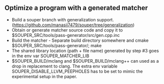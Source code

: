 Optimize a program with a generated matcher
-------------------------------------------

- Build a souper branch with generalization support. (https://github.com/manasij7479/souper/tree/generalization)
- Obtain or generate matcher source code and copy it to $SOUPER_SRC/tools/pass-generator/src/gen.cpp.inc
- Build the matcher - Separate build directory somewhere and cmake $SOUPER_SRC/tools/pass-generator/; make
- The shared library location (path + file name) generated by step #3 goes in the env var SOUPER_MATCHER_LIB
- $SOUPER_BUILD/mclang and $SOUPER_BUILD/mclang++ can used as a drop in replacement to clang. The extra env variable SOUPER_DISABLE_LLVM_PEEPHOLES has to be set to mimic the experimental setup in the paper.

